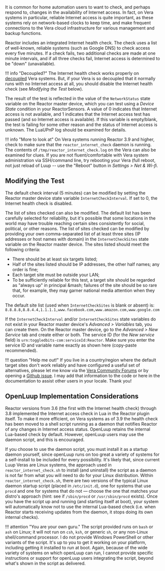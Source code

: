 It is common for home automation users to want to check, and perhaps respond to, changes in the availability of Internet access. In fact, on Vera systems in particular, reliable Internet access is quite important, as these systems rely on network-based clocks to keep time, and make frequent connections to the Vera cloud infrastructure for various management and backup functions.

Reactor includes an integrated Internet health check. The check uses a list of well-known, reliable systems (such as Google DNS) to check access every five minutes. If a check fails, two additional checks are made at one minute intervals, and if all three checks fail, Internet access is determined to be "down" (unavailable).

!!! info "Decoupled?"
    The Internet health check works properly on [decoupled](https://github.com/toggledbits/Vera-Decouple) Vera systems. But, if your Vera is so decoupled that it normally runs with no Internet access at all, you should disable the Internet health check (see *Modifying the Test* below).

The result of the test is reflected in the value of the `NetworkStatus` state variable on the Reactor master device, which you can test using a *Device State* condition in your ReactorSensors. A value of 0 indicates that Internet access is not available, and 1 indicates that the Internet access test has passed (and so Internet access is available). If this variable is empty/blank, the test is failing for some other reason and the status of Internet access is unknown. The LuaUPnP log should be examined for details.

!!! info "More to look at"
    On Vera systems running Reactor 3.9 and higher, check to make sure that the `reactor_internet_check` daemon is running. The contents of `/tmp/reactor_internet_check.log` on the Vera can also be examined for clues. If you are not fluent/comfortable with Vera system administration via SSH/command line, try rebooting your Vera (full reboot, not just reload of Luup -- use the "Reboot" button in *Settings > Net & Wi-fi*.

## Modifying the Test

The default check interval (5 minutes) can be modified by setting the Reactor master device state variable `InternetCheckInterval`. If set to 0, the Internet health check is disabled.

The list of sites checked can also be modified. The default list has been carefully selected for reliability, but it's possible that some locations in the world may have trouble reaching certain sites consistently for social, political, or other reasons. The list of sites checked can be modified by providing your own comma-separated list of at least three sites (IP addresses or host names with domain) in the `InternetCheckSites` state variable on the Reactor master device. The sites listed should meet the following criteria:

* There should be at least six targets listed;
* Half of the sites listed should be IP addresses, the other half names; any order is fine;
* Each target site must be outside your LAN;
* To be sufficiently reliable for this test, a target site should be regarded as "always up" in principal &mash; failures of the site should be so rare that, for example, they may garner national media attention when they occur.

The default site list (used when `InternetCheckSites` is blank or absent) is: `8.8.8.8,8.8.4.4,1.1.1.1,www.facebook.com,www.amazon.com,www.google.com`

If the `InternetCheckInterval` and/or `InternetCheckSites` state variables do not exist in your Reactor master device's *Advanced > Variables* tab, you can create them. On the Reactor master device, go to the *Advanced > New Service* tab and create either or both. The service ID (for the *New service* field) is `urn:toggledbits-com:serviceId:Reactor`. Make sure you enter the service ID and variable name exactly as shown here (copy-paste recommended).

!!! question "Help me out!"
    If you live in a country/region where the default target sites don't work reliably and have configured a useful set of alternatives, please let me know via the [Vera Community Forums](https://community.getvera.com/c/plugins-and-plugin-development/reactor/) or by opening a [Github issue](https://github.com/toggledbits/Reactor/issues). I may add that information to the code or here in the documentation to assist other users in your locale. Thank you!

## OpenLuup Implementation Considerations

Reactor versions from 3.6 (the first with the Internet health check) through 3.8 implemented the Internet access check in Lua in the Reactor plugin itself. To make it more efficient, on Vera systems as of 3.9 the health check has been moved to a shell script running as a daemon that notifies Reactor of any changes in Internet access status. OpenLuup retains the internal Lua-based check by default. However, openLuup users may use the daemon script, and this is encouraged.

If you choose to use the daemon script, you must install it as a startup daemon yourself, since openLuup runs on too great a variety of systems for a self-install to be included for every possibility. It's likely that, since current Luup Veras are Linux systems, the approach used in `reactor_internet_check.sh` to install (and uninstall) the script as a daemon is not far from what you will need to do for your Linux distribution. Within `reactor_internet_check.sh`, there are two versions of the typical Linux daemon startup script (placed in `/etc/init.d`), one for systems that use `procd` and one for systems that do not &mdash; choose the one that matches your distro's approach (hint: see if `/sbin/procd` or `/usr/sbin/procd` exists). Once you have the script up and running (and starting itself at boot), your system will automatically know not to use the internal Lua-based check (i.e. when Reactor starts receiving updates from the daemon, it stops doing its own internal checks).

!!! attention "You are your own guru."
    The script provided runs on `bash` or `ash` on Linux; it will not run on `csh`, `ksh`, or generic `sh`, or any non-Linux shell/command processor. I do not provide Windows PowerShell or other variants of the script. It's up to you to get it working on your platform, including getting it installed to run at boot. Again, because of the wide variety of systems on which openLuup can run, I cannot provide specific instructions or support for openLuup users integrating the script, beyond what's shown in the script as delivered.
